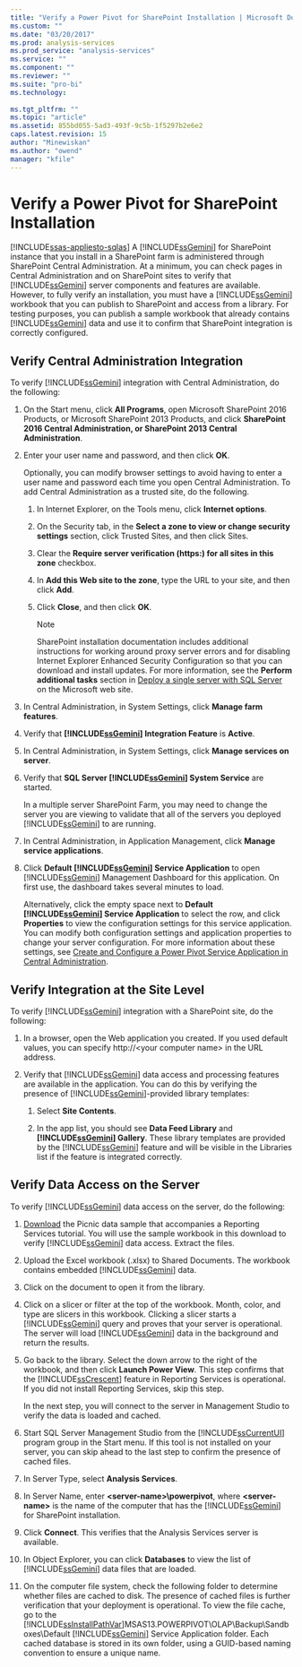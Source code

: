 ```yaml
---
title: "Verify a Power Pivot for SharePoint Installation | Microsoft Docs"
ms.custom: ""
ms.date: "03/20/2017"
ms.prod: analysis-services
ms.prod_service: "analysis-services"
ms.service: ""
ms.component: ""
ms.reviewer: ""
ms.suite: "pro-bi"
ms.technology: 
  
ms.tgt_pltfrm: ""
ms.topic: "article"
ms.assetid: 855bd055-5ad3-493f-9c5b-1f5297b2e6e2
caps.latest.revision: 15
author: "Minewiskan"
ms.author: "owend"
manager: "kfile"
---
```

# Verify a Power Pivot for SharePoint Installation
[!INCLUDE[ssas-appliesto-sqlas](../../../includes/ssas-appliesto-sqlas.md)]
  A [!INCLUDE[ssGemini](../../../includes/ssgemini-md.md)] for SharePoint instance that you install in a SharePoint farm is administered through SharePoint Central Administration. At a minimum, you can check pages in Central Administration and on SharePoint sites to verify that [!INCLUDE[ssGemini](../../../includes/ssgemini-md.md)] server components and features are available. However, to fully verify an installation, you must have a [!INCLUDE[ssGemini](../../../includes/ssgemini-md.md)] workbook that you can publish to SharePoint and access from a library. For testing purposes, you can publish a sample workbook that already contains [!INCLUDE[ssGemini](../../../includes/ssgemini-md.md)] data and use it to confirm that SharePoint integration is correctly configured.  

  
##  <a name="verifyinstall"></a> Verify Central Administration Integration  
 To verify [!INCLUDE[ssGemini](../../../includes/ssgemini-md.md)] integration with Central Administration, do the following:  
  
1.  On the Start menu, click **All Programs**, open Microsoft SharePoint 2016 Products, or Microsoft SharePoint 2013 Products, and click **SharePoint 2016 Central Administration, or SharePoint 2013 Central Administration**.  
  
2.  Enter your user name and password, and then click **OK**.  
  
     Optionally, you can modify browser settings to avoid having to enter a user name and password each time you open Central Administration. To add Central Administration as a trusted site, do the following.  
  
    1.  In Internet Explorer, on the Tools menu, click **Internet options**.  
  
    2.  On the Security tab, in the **Select a zone to view or change security settings** section, click Trusted Sites, and then click Sites.  
  
    3.  Clear the **Require server verification (https:) for all sites in this zone** checkbox.  
  
    4.  In **Add this Web site to the zone**, type the URL to your site, and then click **Add**.  
  
    5.  Click **Close**, and then click **OK**.  
  
        > [!NOTE]  
        >  SharePoint installation documentation includes additional instructions for working around proxy server errors and for disabling Internet Explorer Enhanced Security Configuration so that you can download and install updates. For more information, see the **Perform additional tasks** section in [Deploy a single server with SQL Server](http://go.microsoft.com/fwlink/?LinkId=177754) on the Microsoft web site.  
  
3.  In Central Administration, in System Settings, click **Manage farm features**.  
  
4.  Verify that **[!INCLUDE[ssGemini](../../../includes/ssgemini-md.md)] Integration Feature** is **Active**.  
  
5.  In Central Administration, in System Settings, click **Manage services on server**.  
  
6.  Verify that  **SQL Server [!INCLUDE[ssGemini](../../../includes/ssgemini-md.md)] System Service** are started.  
  
     In a multiple server SharePoint Farm, you may need to change the server you are viewing to validate that all of the servers you deployed [!INCLUDE[ssGemini](../../../includes/ssgemini-md.md)] to are running.  
  
7.  In Central Administration, in Application Management, click **Manage service applications**.  
  
8.  Click **Default [!INCLUDE[ssGemini](../../../includes/ssgemini-md.md)] Service Application** to open [!INCLUDE[ssGemini](../../../includes/ssgemini-md.md)] Management Dashboard for this application. On first use, the dashboard takes several minutes to load.  
  
     Alternatively, click the empty space next to **Default [!INCLUDE[ssGemini](../../../includes/ssgemini-md.md)] Service Application** to select the row, and click **Properties** to view the configuration settings for this service application. You can modify both configuration settings and application properties to change your server configuration. For more information about these settings, see [Create and Configure a Power Pivot Service Application in Central Administration](../../../analysis-services/power-pivot-sharepoint/create-and-configure-power-pivot-service-application-in-ca.md).  
  
## Verify Integration at the Site Level  
 To verify [!INCLUDE[ssGemini](../../../includes/ssgemini-md.md)] integration with a SharePoint site, do the following:  
  
1.  In a browser, open the Web application you created. If you used default values, you can specify http://\<your computer name> in the URL address.  
  
2.  Verify that [!INCLUDE[ssGemini](../../../includes/ssgemini-md.md)] data access and processing features are available in the application. You can do this by verifying the presence of [!INCLUDE[ssGemini](../../../includes/ssgemini-md.md)]-provided library templates:  
  
    1.  Select **Site Contents**.  
  
    2.  In the app list, you should see **Data Feed Library** and **[!INCLUDE[ssGemini](../../../includes/ssgemini-md.md)] Gallery**. These library templates are provided by the [!INCLUDE[ssGemini](../../../includes/ssgemini-md.md)] feature and will be visible in the Libraries list if the feature is integrated correctly.  
  
## Verify Data Access on the Server  
 To verify [!INCLUDE[ssGemini](../../../includes/ssgemini-md.md)] data access on the server, do the following:  
  
1.  [Download](http://go.microsoft.com/fwlink/?LinkID=219108) the Picnic data sample that accompanies a Reporting Services tutorial. You will use the sample workbook in this download to verify [!INCLUDE[ssGemini](../../../includes/ssgemini-md.md)] data access. Extract the files.  
  
2.  Upload the Excel workbook (.xlsx) to Shared Documents. The workbook contains embedded [!INCLUDE[ssGemini](../../../includes/ssgemini-md.md)] data.  
  
3.  Click on the document to open it from the library.  
  
4.  Click on a slicer or filter at the top of the workbook. Month, color, and type are slicers in this workbook. Clicking a slicer starts a [!INCLUDE[ssGemini](../../../includes/ssgemini-md.md)] query and proves that your server is operational. The server will load [!INCLUDE[ssGemini](../../../includes/ssgemini-md.md)] data in the background and return the results.  
  
5.  Go back to the library. Select the down arrow to the right of the workbook, and then click **Launch Power View**. This step confirms that the [!INCLUDE[ssCrescent](../../../includes/sscrescent-md.md)] feature in Reporting Services is operational. If you did not install Reporting Services, skip this step.  
  
     In the next step, you will connect to the server in Management Studio to verify the data is loaded and cached.  
  
6.  Start SQL Server Management Studio from the [!INCLUDE[ssCurrentUI](../../../includes/sscurrentui-md.md)] program group in the Start menu. If this tool is not installed on your server, you can skip ahead to the last step to confirm the presence of cached files.  
  
7.  In Server Type, select **Analysis Services**.  
  
8.  In Server Name, enter **\<server-name>\powerpivot**, where **\<server-name>** is the name of the computer that has the [!INCLUDE[ssGemini](../../../includes/ssgemini-md.md)] for SharePoint installation.  
  
9. Click **Connect**. This verifies that the Analysis Services server is available.  
  
10. In Object Explorer, you can click **Databases** to view the list of [!INCLUDE[ssGemini](../../../includes/ssgemini-md.md)] data files that are loaded.  
  
11. On the computer file system, check the following folder to determine whether files are cached to disk. The presence of cached files is further verification that your deployment is operational. To view the file cache, go to the [!INCLUDE[ssInstallPathVar](../../../includes/ssinstallpathvar-md.md)]MSAS13.POWERPIVOT\OLAP\Backup\Sandboxes\Default [!INCLUDE[ssGemini](../../../includes/ssgemini-md.md)] Service Application folder. Each cached database is stored in its own folder, using a GUID-based naming convention to ensure a unique name.  
  
  
